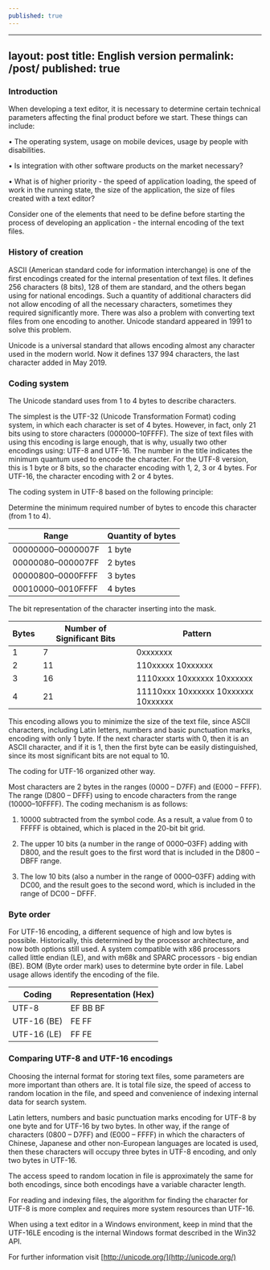 ```yaml
---
published: true
---
```

---
layout: post
title: English version
permalink: /post/
published: true
---
### Introduction

When developing a text editor, it is necessary to determine certain technical parameters affecting the final product before we start. These things can include:

• The operating system, usage on mobile devices, usage by people with disabilities.

• Is integration with other software products on the market necessary?

• What is of higher priority - the speed of application loading, the speed of work in the running state, the size of the application, the size of files created with a text editor?

Consider one of the elements that need to be define before starting the process of developing an application - the internal encoding of the text files.

### History of creation

ASCII (American standard code for information interchange) is one of the first encodings created for the internal presentation of text files. It defines 256 characters (8 bits), 128 of them are standard, and the others began using for national encodings. Such a quantity of additional characters did not allow encoding of all the necessary characters, sometimes they required significantly more. There was also a problem with converting text files from one encoding to another. Unicode standard appeared in 1991 to solve this problem.

Unicode is a universal standard that allows encoding almost any character used in the modern world. Now it defines 137 994 characters, the last character added in May 2019.

### Coding system

The Unicode standard uses from 1 to 4 bytes to describe characters.

The simplest is the UTF-32 (Unicode Transformation Format) coding system, in which each character is set of 4 bytes. However, in fact, only 21 bits using to store characters (000000–10FFFF). The size of text files with using this encoding is large enough, that is why, usually two other encodings using: UTF-8 and UTF-16. The number in the title indicates the minimum quantum used to encode the character. For the UTF-8 version, this is 1 byte or 8 bits, so the character encoding with 1, 2, 3 or 4 bytes. For UTF-16, the character encoding with 2 or 4 bytes.

The coding system in UTF-8 based on the following principle:

Determine the minimum required number of bytes to encode this character (from 1 to 4).

| Range | Quantity of bytes |
| --- | --- |
| 00000000–0000007F | 1 byte |
| 00000080–000007FF | 2 bytes |
| 00000800–0000FFFF | 3 bytes |
| 00010000–0010FFFF | 4 bytes |

The bit representation of the character inserting into the mask.

| Bytes | Number of Significant Bits | Pattern |
| --- | --- | --- |
| 1 | 7 | 0xxxxxxx |
| 2 | 11 | 110xxxxx 10xxxxxx |
| 3 | 16 | 1110xxxx 10xxxxxx 10xxxxxx |
| 4 | 21 | 11110xxx 10xxxxxx 10xxxxxx 10xxxxxx |

This encoding allows you to minimize the size of the text file, since ASCII characters, including Latin letters, numbers and basic punctuation marks, encoding with only 1 byte. If the next character starts with 0, then it is an ASCII character, and if it is 1, then the first byte can be easily distinguished, since its most significant bits are not equal to 10.

The coding for UTF-16 organized other way.

Most characters are 2 bytes in the ranges (0000 – D7FF) and (E000 – FFFF). The range (D800 – DFFF) using to encode characters from the range (10000–10FFFF). The coding mechanism is as follows:

1. 10000 subtracted from the symbol code. As a result, a value from 0 to FFFFF is obtained, which is placed in the 20-bit bit grid.

2. The upper 10 bits (a number in the range of 0000–03FF) adding with D800, and the result goes to the first word that is included in the D800 – DBFF range.

3. The low 10 bits (also a number in the range of 0000–03FF) adding with DC00, and the result goes to the second word, which is included in the range of DC00 – DFFF.

### Byte order

For UTF-16 encoding, a different sequence of high and low bytes is possible. Historically, this determined by the processor architecture, and now both options still used. A system compatible with x86 processors called little endian (LE), and with m68k and SPARC processors - big endian (BE). BOM (Byte order mark) uses to determine byte order in file. Label usage allows identify the encoding of the file.

| Coding | Representation (Hex) |
| --- | --- |
| UTF-8 | EF BB BF |
| UTF-16 (BE) | FE FF |
| UTF-16 (LE) | FF FE |

### Comparing UTF-8 and UTF-16 encodings

Choosing the internal format for storing text files, some parameters are more important than others are. It is total file size, the speed of access to random location in the file, and speed and convenience of indexing internal data for search system.

Latin letters, numbers and basic punctuation marks encoding for UTF-8 by one byte and for UTF-16 by two bytes. In other way, if the range of characters (0800 – D7FF) and (E000 – FFFF) in which the characters of Chinese, Japanese and other non-European languages ​​are located is used, then these characters will occupy three bytes in UTF-8 encoding, and only two bytes in UTF-16.

The access speed to random location in file is approximately the same for both encodings, since both encodings have a variable character length.

For reading and indexing files, the algorithm for finding the character for UTF-8 is more complex and requires more system resources than UTF-16.

When using a text editor in a Windows environment, keep in mind that the UTF-16LE encoding is the internal Windows format described in the Win32 API.

For further information visit [http://unicode.org/](http://unicode.org/)
